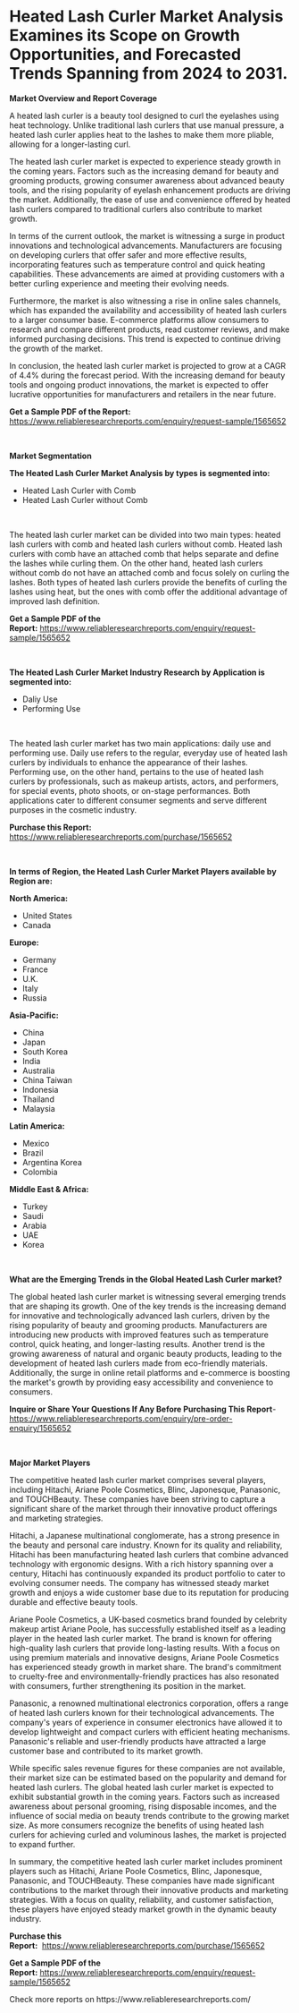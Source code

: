 <p><h1>Heated Lash Curler Market Analysis Examines its Scope on Growth Opportunities, and Forecasted Trends Spanning from 2024 to 2031.</h1></p><p><strong>Market Overview and Report Coverage</strong></p>
<p><p>A heated lash curler is a beauty tool designed to curl the eyelashes using heat technology. Unlike traditional lash curlers that use manual pressure, a heated lash curler applies heat to the lashes to make them more pliable, allowing for a longer-lasting curl. </p><p>The heated lash curler market is expected to experience steady growth in the coming years. Factors such as the increasing demand for beauty and grooming products, growing consumer awareness about advanced beauty tools, and the rising popularity of eyelash enhancement products are driving the market. Additionally, the ease of use and convenience offered by heated lash curlers compared to traditional curlers also contribute to market growth. </p><p>In terms of the current outlook, the market is witnessing a surge in product innovations and technological advancements. Manufacturers are focusing on developing curlers that offer safer and more effective results, incorporating features such as temperature control and quick heating capabilities. These advancements are aimed at providing customers with a better curling experience and meeting their evolving needs. </p><p>Furthermore, the market is also witnessing a rise in online sales channels, which has expanded the availability and accessibility of heated lash curlers to a larger consumer base. E-commerce platforms allow consumers to research and compare different products, read customer reviews, and make informed purchasing decisions. This trend is expected to continue driving the growth of the market.</p><p>In conclusion, the heated lash curler market is projected to grow at a CAGR of 4.4% during the forecast period. With the increasing demand for beauty tools and ongoing product innovations, the market is expected to offer lucrative opportunities for manufacturers and retailers in the near future.</p></p>
<p><strong>Get a Sample PDF of the Report:</strong> <a href="https://www.reliableresearchreports.com/enquiry/request-sample/1565652">https://www.reliableresearchreports.com/enquiry/request-sample/1565652</a></p>
<p>&nbsp;</p>
<p><strong>Market Segmentation</strong></p>
<p><strong>The Heated Lash Curler Market Analysis by types is segmented into:</strong></p>
<p><ul><li>Heated Lash Curler with Comb</li><li>Heated Lash Curler without Comb</li></ul></p>
<p>&nbsp;</p>
<p><p>The heated lash curler market can be divided into two main types: heated lash curlers with comb and heated lash curlers without comb. Heated lash curlers with comb have an attached comb that helps separate and define the lashes while curling them. On the other hand, heated lash curlers without comb do not have an attached comb and focus solely on curling the lashes. Both types of heated lash curlers provide the benefits of curling the lashes using heat, but the ones with comb offer the additional advantage of improved lash definition.</p></p>
<p><strong>Get a Sample PDF of the Report:</strong>&nbsp;<a href="https://www.reliableresearchreports.com/enquiry/request-sample/1565652">https://www.reliableresearchreports.com/enquiry/request-sample/1565652</a></p>
<p>&nbsp;</p>
<p><strong>The Heated Lash Curler Market Industry Research by Application is segmented into:</strong></p>
<p><ul><li>Daliy Use</li><li>Performing Use</li></ul></p>
<p>&nbsp;</p>
<p><p>The heated lash curler market has two main applications: daily use and performing use. Daily use refers to the regular, everyday use of heated lash curlers by individuals to enhance the appearance of their lashes. Performing use, on the other hand, pertains to the use of heated lash curlers by professionals, such as makeup artists, actors, and performers, for special events, photo shoots, or on-stage performances. Both applications cater to different consumer segments and serve different purposes in the cosmetic industry.</p></p>
<p><strong>Purchase this Report:</strong>&nbsp; <a href="https://www.reliableresearchreports.com/purchase/1565652">https://www.reliableresearchreports.com/purchase/1565652</a></p>
<p>&nbsp;</p>
<p><strong>In terms of Region, the Heated Lash Curler Market Players available by Region are:</strong></p>
<p>
    <p> <strong> North America: </strong>
        <ul>
            <li>United States</li>
            <li>Canada</li>
        </ul>
        </p> 
    <p> <strong> Europe: </strong>
        <ul>
            <li>Germany</li>
            <li>France</li>
            <li>U.K.</li>
            <li>Italy</li>
            <li>Russia</li>
        </ul>
        </p> 
    <p> <strong> Asia-Pacific: </strong>
        <ul>
            <li>China</li>
            <li>Japan</li>
            <li>South Korea</li>
            <li>India</li>
            <li>Australia</li>
            <li>China Taiwan</li>
            <li>Indonesia</li>
            <li>Thailand</li>
            <li>Malaysia</li>
        </ul>
        </p> 
    <p> <strong> Latin America: </strong>
        <ul>
            <li>Mexico</li>
            <li>Brazil</li>
            <li>Argentina Korea</li>
            <li>Colombia</li>
        </ul>
        </p> 
    <p> <strong> Middle East & Africa: </strong>
        <ul>
            <li>Turkey</li>
            <li>Saudi</li>
            <li>Arabia</li>
            <li>UAE</li>
            <li>Korea</li>
        </ul>
    </p>
    </p>
<p>&nbsp;</p>
<p><strong>What are the Emerging Trends in the Global Heated Lash Curler market?</strong></p>
<p><p>The global heated lash curler market is witnessing several emerging trends that are shaping its growth. One of the key trends is the increasing demand for innovative and technologically advanced lash curlers, driven by the rising popularity of beauty and grooming products. Manufacturers are introducing new products with improved features such as temperature control, quick heating, and longer-lasting results. Another trend is the growing awareness of natural and organic beauty products, leading to the development of heated lash curlers made from eco-friendly materials. Additionally, the surge in online retail platforms and e-commerce is boosting the market's growth by providing easy accessibility and convenience to consumers.</p></p>
<p><strong>Inquire or Share Your Questions If Any Before Purchasing This Report</strong>- <a href="https://www.reliableresearchreports.com/enquiry/pre-order-enquiry/1565652">https://www.reliableresearchreports.com/enquiry/pre-order-enquiry/1565652</a></p>
<p>&nbsp;</p>
<p><strong>Major Market Players</strong></p>
<p><p>The competitive heated lash curler market comprises several players, including Hitachi, Ariane Poole Cosmetics, Blinc, Japonesque, Panasonic, and TOUCHBeauty. These companies have been striving to capture a significant share of the market through their innovative product offerings and marketing strategies.</p><p>Hitachi, a Japanese multinational conglomerate, has a strong presence in the beauty and personal care industry. Known for its quality and reliability, Hitachi has been manufacturing heated lash curlers that combine advanced technology with ergonomic designs. With a rich history spanning over a century, Hitachi has continuously expanded its product portfolio to cater to evolving consumer needs. The company has witnessed steady market growth and enjoys a wide customer base due to its reputation for producing durable and effective beauty tools.</p><p>Ariane Poole Cosmetics, a UK-based cosmetics brand founded by celebrity makeup artist Ariane Poole, has successfully established itself as a leading player in the heated lash curler market. The brand is known for offering high-quality lash curlers that provide long-lasting results. With a focus on using premium materials and innovative designs, Ariane Poole Cosmetics has experienced steady growth in market share. The brand's commitment to cruelty-free and environmentally-friendly practices has also resonated with consumers, further strengthening its position in the market.</p><p>Panasonic, a renowned multinational electronics corporation, offers a range of heated lash curlers known for their technological advancements. The company's years of experience in consumer electronics have allowed it to develop lightweight and compact curlers with efficient heating mechanisms. Panasonic's reliable and user-friendly products have attracted a large customer base and contributed to its market growth.</p><p>While specific sales revenue figures for these companies are not available, their market size can be estimated based on the popularity and demand for heated lash curlers. The global heated lash curler market is expected to exhibit substantial growth in the coming years. Factors such as increased awareness about personal grooming, rising disposable incomes, and the influence of social media on beauty trends contribute to the growing market size. As more consumers recognize the benefits of using heated lash curlers for achieving curled and voluminous lashes, the market is projected to expand further.</p><p>In summary, the competitive heated lash curler market includes prominent players such as Hitachi, Ariane Poole Cosmetics, Blinc, Japonesque, Panasonic, and TOUCHBeauty. These companies have made significant contributions to the market through their innovative products and marketing strategies. With a focus on quality, reliability, and customer satisfaction, these players have enjoyed steady market growth in the dynamic beauty industry.</p></p>
<p><strong>Purchase this Report:</strong>&nbsp;&nbsp;<a href="https://www.reliableresearchreports.com/purchase/1565652">https://www.reliableresearchreports.com/purchase/1565652</a></p>
<p></p>
<p><strong>Get a Sample PDF of the Report:</strong>&nbsp;<a href="https://www.reliableresearchreports.com/enquiry/request-sample/1565652">https://www.reliableresearchreports.com/enquiry/request-sample/1565652</a></p>
<p>Check more reports on https://www.reliableresearchreports.com/</p>